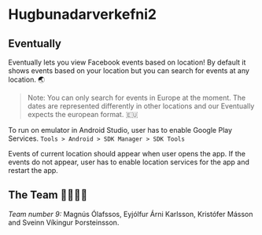 # Hugbunadarverkefni2

## Eventually
Eventually lets you view Facebook events based on location! By default it shows events based on your location but you can search for events at any location. 🌏
> Note: You can only search for events in Europe at the moment. The dates are represented differently in other locations and our Eventually expects the european format. 🇪🇺

To run on emulator in Android Studio, user has to enable Google Play Services.
`Tools > Android > SDK Manager > SDK Tools`

Events of current location should appear when user opens the app. If the events do not appear, user has to enable location services for the app and restart the app.

## The Team 👨‍👨‍👦‍👦
*Team number 9:* Magnús Ólafssos, Eyjólfur Árni Karlsson, Kristófer Másson and Sveinn Víkingur Þorsteinsson.
